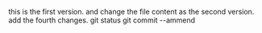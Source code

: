 this is the first version.
and change the file content as the second version.
add the fourth changes.
git status
git commit --ammend
